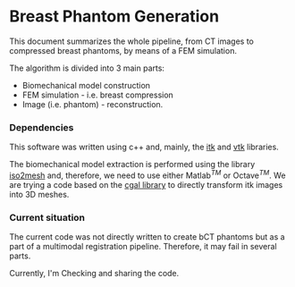 # Breast Phantom Generation 

This document summarizes the whole pipeline, from CT images to compressed breast phantoms, by means of a FEM simulation.

The algorithm is divided into 3 main parts:

-  Biomechanical model construction
- FEM simulation - i.e. breast compression
- Image (i.e. phantom) - reconstruction.

### Dependencies

This software was written using c++ and, mainly, the [itk](https://itk.org/) and [vtk](https://vtk.org/) libraries.

The biomechanical model extraction is performed using the library [iso2mesh](https://github.com/fangq/iso2mesh) and, therefore, we need to use either Matlab$^{TM}$ or Octave$^{TM}$. We are trying a code based on the [cgal library](https://www.cgal.org/) to directly transform itk images into 3D meshes.

### Current situation

The current code was not directly written to create bCT phantoms but as a part of a multimodal registration pipeline. Therefore, it may fail in several parts.

Currently, I'm Checking and sharing the code.